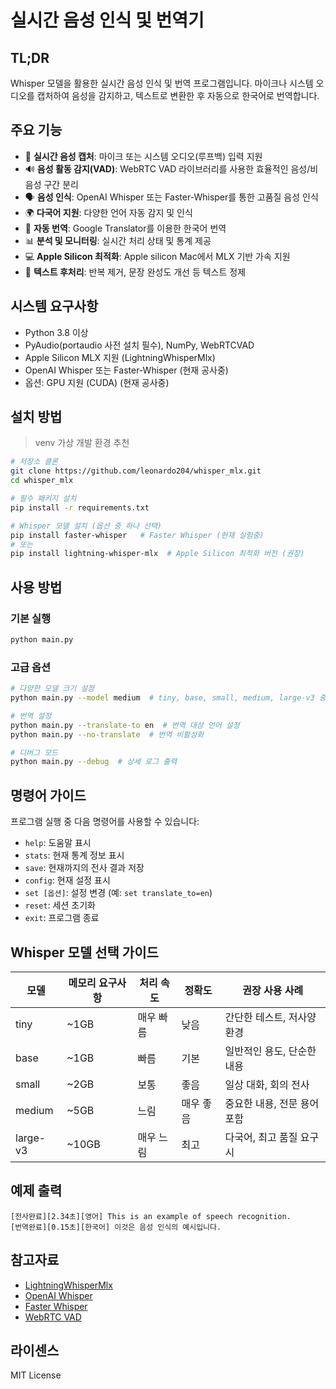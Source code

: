 # 실시간 음성 인식 및 번역기

## TL;DR
Whisper 모델을 활용한 실시간 음성 인식 및 번역 프로그램입니다. 마이크나 시스템 오디오를 캡처하여 음성을 감지하고, 텍스트로 변환한 후 자동으로 한국어로 번역합니다.

## 주요 기능
- 🎤 **실시간 음성 캡처**: 마이크 또는 시스템 오디오(루프백) 입력 지원
- 🔊 **음성 활동 감지(VAD)**: WebRTC VAD 라이브러리를 사용한 효율적인 음성/비음성 구간 분리
- 🗣️ **음성 인식**: OpenAI Whisper 또는 Faster-Whisper를 통한 고품질 음성 인식
- 🌍 **다국어 지원**: 다양한 언어 자동 감지 및 인식
- 🔄 **자동 번역**: Google Translator를 이용한 한국어 번역
- 📊 **분석 및 모니터링**: 실시간 처리 상태 및 통계 제공
- 💻 **Apple Silicon 최적화**: Apple silicon Mac에서 MLX 기반 가속 지원
- 📝 **텍스트 후처리**: 반복 제거, 문장 완성도 개선 등 텍스트 정제

## 시스템 요구사항
- Python 3.8 이상
- PyAudio(portaudio 사전 설치 필수), NumPy, WebRTCVAD
- Apple Silicon MLX 지원 (LightningWhisperMlx)
- OpenAI Whisper 또는 Faster-Whisper (현재 공사중)
- 옵션: GPU 지원 (CUDA) (현재 공사중)

## 설치 방법
> venv 가상 개발 환경 추천
```bash
# 저장소 클론
git clone https://github.com/leonardo204/whisper_mlx.git
cd whisper_mlx

# 필수 패키지 설치
pip install -r requirements.txt

# Whisper 모델 설치 (옵션 중 하나 선택)
pip install faster-whisper   # Faster Whisper (현재 실험중)
# 또는
pip install lightning-whisper-mlx  # Apple Silicon 최적화 버전 (권장)
```

## 사용 방법
### 기본 실행
```bash
python main.py
```

### 고급 옵션
```bash
# 다양한 모델 크기 설정
python main.py --model medium  # tiny, base, small, medium, large-v3 중 선택

# 번역 설정
python main.py --translate-to en  # 번역 대상 언어 설정
python main.py --no-translate  # 번역 비활성화

# 디버그 모드
python main.py --debug  # 상세 로그 출력
```

## 명령어 가이드
프로그램 실행 중 다음 명령어를 사용할 수 있습니다:
- `help`: 도움말 표시
- `stats`: 현재 통계 정보 표시
- `save`: 현재까지의 전사 결과 저장
- `config`: 현재 설정 표시
- `set [옵션]`: 설정 변경 (예: `set translate_to=en`)
- `reset`: 세션 초기화
- `exit`: 프로그램 종료

## Whisper 모델 선택 가이드

| 모델 | 메모리 요구사항 | 처리 속도 | 정확도 | 권장 사용 사례 |
|------|------------|--------|------|------------|
| tiny | ~1GB | 매우 빠름 | 낮음 | 간단한 테스트, 저사양 환경 |
| base | ~1GB | 빠름 | 기본 | 일반적인 용도, 단순한 내용 |
| small | ~2GB | 보통 | 좋음 | 일상 대화, 회의 전사 |
| medium | ~5GB | 느림 | 매우 좋음 | 중요한 내용, 전문 용어 포함 |
| large-v3 | ~10GB | 매우 느림 | 최고 | 다국어, 최고 품질 요구 시 |

## 예제 출력
```
[전사완료][2.34초][영어] This is an example of speech recognition.
[번역완료][0.15초][한국어] 이것은 음성 인식의 예시입니다.
```

## 참고자료
- [LightningWhisperMlx](https://github.com/mustafaaljadery/lightning-whisper-mlx)
- [OpenAI Whisper](https://github.com/openai/whisper)
- [Faster Whisper](https://github.com/guillaumekln/faster-whisper)
- [WebRTC VAD](https://github.com/wiseman/py-webrtcvad)

## 라이센스
MIT License
